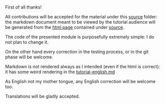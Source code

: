 First of all thanks!

All contributions will be accepted for the material under this [source](/source) folder: the markdown document 
meant to be viewed by the tutorial audience will be generated from the [html page](/source/tutorial-english.html) contained under [source](/source).

The code of the presented module is purposefully extremely simple: I do not plan to change it.

On the other hand every correction in the testing process, or in the git phase will be welcome.

Markdown is not rendered always as I intended (even if the html is correct): it has some weird rendering in the [tutorial-english.md](../tutorial/tutorial-english.md)

As English not my mother tongue, any English correction will be welcome too.

Translations will be gladly accepted.
